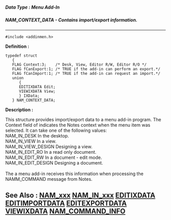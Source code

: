 ##### Data Type : Menu Add-In
##### NAM_CONTEXT_DATA - Contains import/export information.
---
```
#include <addinmen.h>
```

**Definition :**
```
typedef struct
   {
   FLAG Context:3;    /* Desk, View, Editor R/W, Editor R/O */
   FLAG fCanExport:1; /* TRUE if the add-in can perform an export.*/
   FLAG fCanImport:1; /* TRUE if the add-in can request an import.*/
   union
      {
      EDITIXDATA Edit;
      VIEWIXDATA View;
      } IXData;
   } NAM_CONTEXT_DATA;
```

**Description :**

This structure provides import/export data to a menu add-in program.  The Context field of indicates the Notes context when the menu item was selected.  It can take one of the following values:<br>
     NAM_IN_DESK                        In the desktop.<br>
     NAM_IN_VIEW                         In a view.<br>
     NAM_IN_VIEW_DESIGN     Designing a view.<br>
     NAM_IN_EDIT_RO                In a read only document.<br>
     NAM_IN_EDIT_RW               In a document - edit mode.<br>
     NAM_IN_EDIT_DESIGN      Designing a document.<br>
<br>
The a menu add-in receives this information when processing the NAMM_COMMAND message from Notes.<br>



**See Also :**
[NAM_xxx](/domino-c-api-docs/reference/Symb/NAM_xxx)
[NAM_IN_xxx](/domino-c-api-docs/reference/Symb/NAM_IN_xxx)
[EDITIXDATA](/domino-c-api-docs/reference/Data/EDITIXDATA)
[EDITIMPORTDATA](/domino-c-api-docs/reference/Data/EDITIMPORTDATA)
[EDITEXPORTDATA](/domino-c-api-docs/reference/Data/EDITEXPORTDATA)
[VIEWIXDATA](/domino-c-api-docs/reference/Data/VIEWIXDATA)
[NAM_COMMAND_INFO](/domino-c-api-docs/reference/Data/NAM_COMMAND_INFO)
---
